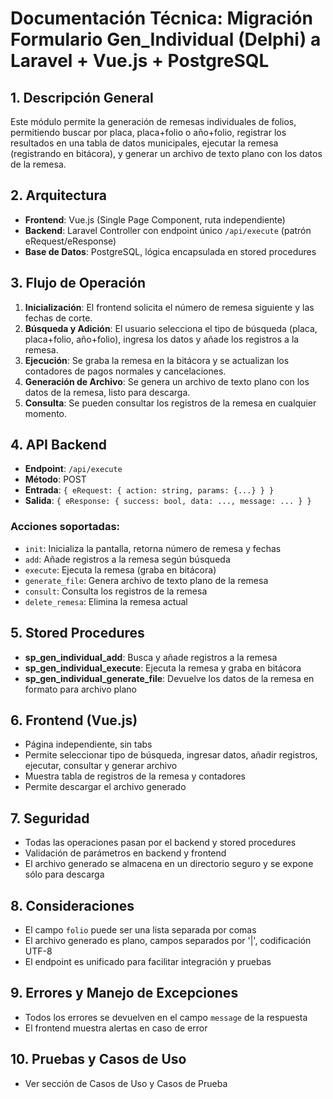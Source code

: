 # Documentación Técnica: Migración Formulario Gen_Individual (Delphi) a Laravel + Vue.js + PostgreSQL

## 1. Descripción General
Este módulo permite la generación de remesas individuales de folios, permitiendo buscar por placa, placa+folio o año+folio, registrar los resultados en una tabla de datos municipales, ejecutar la remesa (registrando en bitácora), y generar un archivo de texto plano con los datos de la remesa.

## 2. Arquitectura
- **Frontend**: Vue.js (Single Page Component, ruta independiente)
- **Backend**: Laravel Controller con endpoint único `/api/execute` (patrón eRequest/eResponse)
- **Base de Datos**: PostgreSQL, lógica encapsulada en stored procedures

## 3. Flujo de Operación
1. **Inicialización**: El frontend solicita el número de remesa siguiente y las fechas de corte.
2. **Búsqueda y Adición**: El usuario selecciona el tipo de búsqueda (placa, placa+folio, año+folio), ingresa los datos y añade los registros a la remesa.
3. **Ejecución**: Se graba la remesa en la bitácora y se actualizan los contadores de pagos normales y cancelaciones.
4. **Generación de Archivo**: Se genera un archivo de texto plano con los datos de la remesa, listo para descarga.
5. **Consulta**: Se pueden consultar los registros de la remesa en cualquier momento.

## 4. API Backend
- **Endpoint**: `/api/execute`
- **Método**: POST
- **Entrada**: `{ eRequest: { action: string, params: {...} } }`
- **Salida**: `{ eResponse: { success: bool, data: ..., message: ... } }`

### Acciones soportadas:
- `init`: Inicializa la pantalla, retorna número de remesa y fechas
- `add`: Añade registros a la remesa según búsqueda
- `execute`: Ejecuta la remesa (graba en bitácora)
- `generate_file`: Genera archivo de texto plano de la remesa
- `consult`: Consulta los registros de la remesa
- `delete_remesa`: Elimina la remesa actual

## 5. Stored Procedures
- **sp_gen_individual_add**: Busca y añade registros a la remesa
- **sp_gen_individual_execute**: Ejecuta la remesa y graba en bitácora
- **sp_gen_individual_generate_file**: Devuelve los datos de la remesa en formato para archivo plano

## 6. Frontend (Vue.js)
- Página independiente, sin tabs
- Permite seleccionar tipo de búsqueda, ingresar datos, añadir registros, ejecutar, consultar y generar archivo
- Muestra tabla de registros de la remesa y contadores
- Permite descargar el archivo generado

## 7. Seguridad
- Todas las operaciones pasan por el backend y stored procedures
- Validación de parámetros en backend y frontend
- El archivo generado se almacena en un directorio seguro y se expone sólo para descarga

## 8. Consideraciones
- El campo `folio` puede ser una lista separada por comas
- El archivo generado es plano, campos separados por '|', codificación UTF-8
- El endpoint es unificado para facilitar integración y pruebas

## 9. Errores y Manejo de Excepciones
- Todos los errores se devuelven en el campo `message` de la respuesta
- El frontend muestra alertas en caso de error

## 10. Pruebas y Casos de Uso
- Ver sección de Casos de Uso y Casos de Prueba
